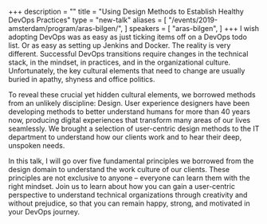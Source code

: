 +++
description = ""
title = "Using Design Methods to Establish Healthy DevOps Practices"
type = "new-talk"
aliases = [
        "/events/2019-amsterdam/program/aras-bilgen/",
]
speakers = [
        "aras-bilgen",
]
+++
I wish adopting DevOps was as easy as just ticking items off on a DevOps todo list. Or as easy as setting up Jenkins and Docker. The reality is very different. Successful DevOps transitions require changes in the technical stack, in the mindset, in practices, and in the organizational culture. Unfortunately, the key cultural elements that need to change are usually buried in apathy, shyness and office politics.

To reveal these crucial yet hidden cultural elements, we borrowed methods from an unlikely discipline: Design. User experience designers have been developing methods to better understand humans for more than 40 years now, producing digital experiences that transform many areas of our lives seamlessly. We brought a selection of user-centric design methods to the IT department to understand how our clients work and to hear their deep, unspoken needs.

In this talk, I will go over five fundamental principles we borrowed from the design domain to understand the work culture of our clients. These principles are not exclusive to anyone – everyone can learn them with the right mindset. Join us to learn about how you can gain a user-centric perspective to understand technical organizations through creativity and without prejudice, so that you can remain happy, strong, and motivated in your DevOps journey.